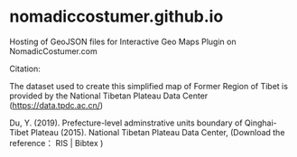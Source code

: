 # nomadiccostumer.github.io
Hosting of GeoJSON files for Interactive Geo Maps Plugin on NomadicCostumer.com


Citation:

The dataset used to create this simplified map of Former Region of Tibet is provided by the National Tibetan Plateau Data Center (https://data.tpdc.ac.cn/)

Du, Y. (2019). Prefecture-level adminstrative units boundary of Qinghai-Tibet Plateau (2015). National Tibetan Plateau Data Center, (Download the reference： RIS | Bibtex ) 
